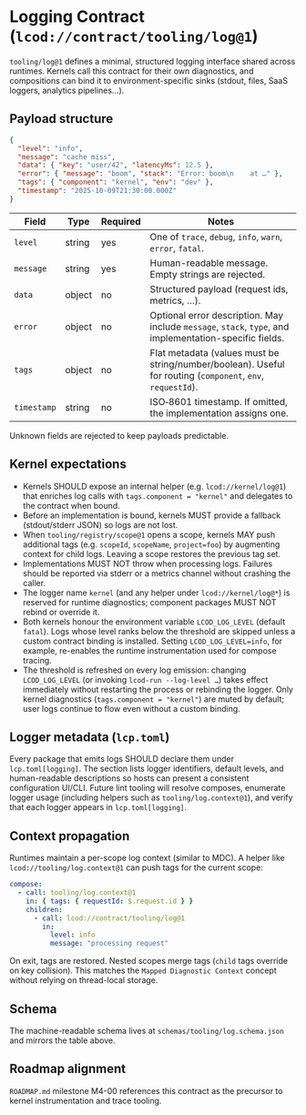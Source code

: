 # Logging Contract (`lcod://contract/tooling/log@1`)

`tooling/log@1` defines a minimal, structured logging interface shared across runtimes. Kernels call this contract for their own diagnostics, and compositions can bind it to environment-specific sinks (stdout, files, SaaS loggers, analytics pipelines…).

## Payload structure

```json
{
  "level": "info",
  "message": "cache miss",
  "data": { "key": "user/42", "latencyMs": 12.5 },
  "error": { "message": "boom", "stack": "Error: boom\n    at …" },
  "tags": { "component": "kernel", "env": "dev" },
  "timestamp": "2025-10-09T21:30:00.000Z"
}
```

| Field      | Type    | Required | Notes |
| ---------- | ------- | -------- | ----- |
| `level`    | string  | yes      | One of `trace`, `debug`, `info`, `warn`, `error`, `fatal`. |
| `message`  | string  | yes      | Human-readable message. Empty strings are rejected. |
| `data`     | object  | no       | Structured payload (request ids, metrics, …). |
| `error`    | object  | no       | Optional error description. May include `message`, `stack`, `type`, and implementation-specific fields. |
| `tags`     | object  | no       | Flat metadata (values must be string/number/boolean). Useful for routing (`component`, `env`, `requestId`). |
| `timestamp`| string  | no       | ISO‑8601 timestamp. If omitted, the implementation assigns one. |

Unknown fields are rejected to keep payloads predictable.

## Kernel expectations

- Kernels SHOULD expose an internal helper (e.g. `lcod://kernel/log@1`) that enriches log calls with `tags.component = "kernel"` and delegates to the contract when bound.
- Before an implementation is bound, kernels MUST provide a fallback (stdout/stderr JSON) so logs are not lost.
- When `tooling/registry/scope@1` opens a scope, kernels MAY push additional tags (e.g. `scopeId`, `scopeName`, `project=foo`) by augmenting context for child logs. Leaving a scope restores the previous tag set.
- Implementations MUST NOT throw when processing logs. Failures should be reported via stderr or a metrics channel without crashing the caller.
- The logger name `kernel` (and any helper under `lcod://kernel/log@*`) is reserved for runtime diagnostics; component packages MUST NOT rebind or override it.
- Both kernels honour the environment variable `LCOD_LOG_LEVEL` (default `fatal`). Logs whose level ranks below the threshold are skipped unless a custom contract binding is installed. Setting `LCOD_LOG_LEVEL=info`, for example, re-enables the runtime instrumentation used for compose tracing.
- The threshold is refreshed on every log emission: changing `LCOD_LOG_LEVEL` (or invoking `lcod-run --log-level …`) takes effect immediately without restarting the process or rebinding the logger. Only kernel diagnostics (`tags.component = "kernel"`) are muted by default; user logs continue to flow even without a custom binding.

## Logger metadata (`lcp.toml`)

Every package that emits logs SHOULD declare them under `lcp.toml[logging]`. The section lists logger identifiers, default levels, and human-readable descriptions so hosts can present a consistent configuration UI/CLI. Future lint tooling will resolve composes, enumerate logger usage (including helpers such as `tooling/log.context@1`), and verify that each logger appears in `lcp.toml[logging]`.

## Context propagation

Runtimes maintain a per-scope log context (similar to MDC). A helper like `lcod://tooling/log.context@1` can push tags for the current scope:

```yaml
compose:
  - call: tooling/log.context@1
    in: { tags: { requestId: $.request.id } }
    children:
      - call: lcod://contract/tooling/log@1
        in:
          level: info
          message: "processing request"
```

On exit, tags are restored. Nested scopes merge tags (`child` tags override on key collision). This matches the `Mapped Diagnostic Context` concept without relying on thread-local storage.

## Schema

The machine-readable schema lives at `schemas/tooling/log.schema.json` and mirrors the table above.

## Roadmap alignment

`ROADMAP.md` milestone M4-00 references this contract as the precursor to kernel instrumentation and trace tooling.
